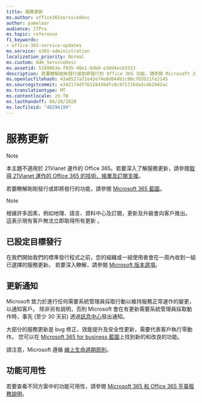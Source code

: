 ```yaml
---
title: 服務更新
ms.author: office365servicedesc
author: pamelaar
audience: ITPro
ms.topic: reference
f1_keywords:
- office-365-service-updates
ms.service: o365-administration
localization_priority: Normal
ms.custom: Adm_ServiceDesc
ms.assetid: 5189063a-f835-40e1-bdb8-e3dd4ecb3323
description: 若要瞭解剛剛發行或即將發行的 Office 365 功能，請參閱 Microsoft 365 藍圖。
ms.openlocfilehash: 43a8517a71e42e74e8d044b1c98c7b5b21fe2145
ms.sourcegitcommit: e342174df76128430dfc8c971716da5c4b2942ac
ms.translationtype: MT
ms.contentlocale: zh-TW
ms.lasthandoff: 09/28/2020
ms.locfileid: "48294199"
---
```

# <a name="service-updates"></a>服務更新

> [!NOTE]
> 本主題不適用於 21Vianet 運作的 Office 365。若要深入了解服務更新，請參閱[取得 21Vianet 運作的 Office 365 的技術、帳單及訂閱支援](https://go.microsoft.com/fwlink/?LinkID=733350)。 
  
若要瞭解剛剛發行或即將發行的功能，請參閱 [Microsoft 365 藍圖](https://go.microsoft.com/fwlink/?LinkId=509914)。
  
> [!NOTE]
> 根據許多因素，例如地理、語言、資料中心及訂閱，更新及升級會向客戶推出。 這表示現有客戶無法立即取得所有更新 。 
  
## <a name="targeted-release"></a>已設定目標發行

在我們開始我們的標準發行程式之前，您的組織或一組使用者會在一周內收到一組已選擇的服務更新。 若要深入瞭解，請參閱 [Microsoft 版本選項](https://docs.microsoft.com/office365/admin/manage/release-options-in-office-365)。 
  
## <a name="update-notifications"></a>更新通知

Microsoft 致力於進行任何需要系統管理員採取行動以維持服務正常運作的變更，以通知客戶。 除非另有說明，否則 Microsoft 會在有更新需要系統管理員採取動作時，事先 (至少 30 天前) 透過[訊息中心](https://docs.microsoft.com/office365/admin/manage/message-center)發出通知。 
  
大部分的服務更新是 bug 修正、效能提升及安全性更新，需要代表客戶執行零動作。 您可以在 [Microsoft 365 for business 藍圖](https://roadmap.office.com/)上找到新的和改良的功能。
  
請注意，Microsoft 遵循 [線上生命週期原則](https://support.microsoft.com/lifecycle#gp/osslpolicy)。
  
## <a name="feature-availability"></a>功能可用性

若要查看不同方案中的功能可用性，請參閱 [Microsoft 365 和 Office 365 平臺服務說明](office-365-platform-service-description.md)。
  

